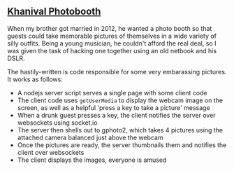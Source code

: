 ## [Khanival Photobooth][1]

When my brother got married in 2012, he wanted a photo booth so that guests
could take memorable pictures of themselves in a wide variety of silly outfits.
Being a young musician, he couldn't afford the real deal, so I was given the
task of hacking one together using an old netbook and his DSLR.

The hastily-written is code responsible for some very embarassing pictures. It
works as follows:

- A nodejs server script serves a single page with some client code
- The client code uses `getUserMedia` to display the webcam image on the screen,
  as well as a helpful 'press a key to take a picture' message
- When a drunk guest presses a key, the client notifies the server over
  websockets using socket.io
- The server then shells out to gphoto2, which takes 4 pictures using the
  attached camera balanced just above the webcam
- Once the pictures are ready, the server thumbnails them and notifies the
  client over websockets
- The client displays the images, everyone is amused

[1]: https://github.com/omarkhan/photobooth
